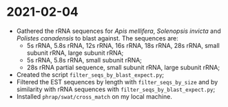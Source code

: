 # 2021-02-04

- Gathered the rRNA sequences for *Apis mellifera*, *Solenopsis invicta* and *Polistes canadensis* to blast against. The sequences are:
    - 5s rRNA, 5.8s rRNA, 12s rRNA, 16s rRNA, 18s rRNA, 28s rRNA, small subunit rRNA, large subunit rRNA;
    - 5s rRNA, 5.8s rRNA, small subunit rRNA;
    - 28s rRNA partial sequence, small subunit rRNA, large subunit rRNA;
- Created the script `filter_seqs_by_blast_expect.py`;
- Filtered the EST sequences by length with `filter_seqs_by_size` and by similarity with rRNA sequences with `filter_seqs_by_blast_expect.py`;
- Installed `phrap/swat/cross_match` on my local machine.
